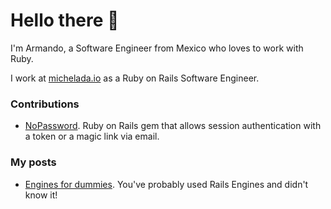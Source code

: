 # Hello there 👋

I'm Armando, a Software Engineer from Mexico who loves to work with Ruby.

I work at [michelada.io](https://www.michelada.io/) as a Ruby on Rails Software Engineer.

### Contributions
- [NoPassword](https://github.com/creditario/nopassword). Ruby on Rails gem that allows session authentication with a token or a magic link via email.

### My posts
 - [Engines for dummies](https://sipsandbits.com/2022/10/24/engines-for-dummies/). You've probably used Rails Engines and didn't know it!
